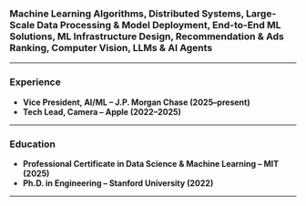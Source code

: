 ### Machine Learning Algorithms, Distributed Systems, Large-Scale Data Processing & Model Deployment, End-to-End ML Solutions, ML Infrastructure Design, Recommendation & Ads Ranking, Computer Vision, LLMs & AI Agents
---
### Experience
- **Vice President, AI/ML – J.P. Morgan Chase (2025–present)**
- **Tech Lead, Camera – Apple (2022–2025)**
---
### Education
- **Professional Certificate in Data Science & Machine Learning – MIT (2025)**
- **Ph.D. in Engineering – Stanford University (2022)**
---
